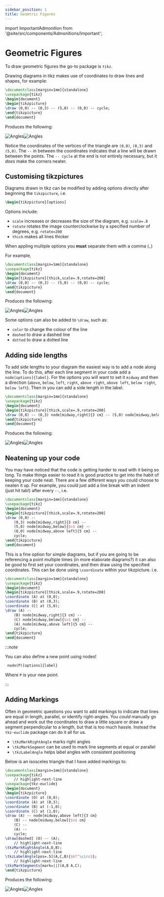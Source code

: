 ```yaml
---
sidebar_position: 1
title: Geomtric Figures
---
```


import ImportantAdmonition from '@site/src/components/Admonitions/Important';

# Geometric Figures

To draw geometric figures the go-to package is `tikz`.

Drawing diagrams in tikz makes use of coordinates to draw lines and shapes, for example:

```latex title="triangle.tex"
\documentclass[margin=1mm]{standalone}
\usepackage{tikz}
\begin{document}
\begin{tikzpicture}
\draw (0,0) -- (0,3) -- (5,0) -- (0,0) -- cycle;
\end{tikzpicture}
\end{document}
```

Produces the following:

![Angles](./files/img/triangle_light.png#light-mode-only-md)![Angles](./files/img/triangle_dark.png#dark-mode-only-md)

Notice the coordinates of the vertices of the triangle are `(0,0)`, `(0,3)` and `(5,0)`. The `--` in between the coordinates indicates that a line will be drawn between the points. The `-- cycle` at the end is not entirely necessary, but it *does* make the corners neater.

## Customising tikzpictures

Diagrams drawn in tikz can be modified by adding options directly after beginning the `tikzpicture`, i.e.

```latex
\begin{tikzpicture}[options]
```

Options include:

* `scale` increases or decreases the size of the diagram, e.g. `scale=.8`
* `rotate` rotates the image counterclockwise by a specified number of degrees, e.g. `rotate=200`
* `thick` makes all lines thicker

<ImportantAdmonition>

When appling multiple options you **must** separate them with a comma (`,`)

</ImportantAdmonition>

For example,

```latex title="triangle_customised.tex"
\documentclass[margin=1mm]{standalone}
\usepackage{tikz}
\begin{document}
\begin{tikzpicture}[thick,scale=.9,rotate=200]
\draw (0,0) -- (0,3) -- (5,0) -- (0,0) -- cycle;
\end{tikzpicture}
\end{document}
```

Produces the following:

![Angles](./files/img/triangle_customised_light.png#light-mode-only-md)![Angles](./files/img/triangle_customised_dark.png#dark-mode-only-md)

Some options can also be added to `\draw`, such as:

* `color` to change the colour of the line
* `dashed` to draw a dashed line
* `dotted` to draw a dotted line

## Adding side lengths

To add side lengths to your diagram the easiest way is to add a node along the line. To do this, after each line segment in your code add a `node[options]{label}`. For the options you will want to set it `midway` and then a direction (`above`, `below`, `left`, `right`, `above right`, `above left`, `below right`, `below left`). Then in you can add a side length in the label.

```latex title="triangle_labelled.tex"
\documentclass[margin=1mm]{standalone}
\usepackage{tikz}
\begin{document}
\begin{tikzpicture}[thick,scale=.9,rotate=200]
\draw (0,0) -- (0,3) node[midway,right]{3 cm} -- (5,0) node[midway,below]{$x$ cm} -- (0,0) node[midway,above left]{5 cm} -- cycle;
\end{tikzpicture}
\end{document}
```
Produces the following:

![Angles](./files/img/triangle_labelled_light.png#light-mode-only-md)![Angles](./files/img/triangle_labelled_dark.png#dark-mode-only-md)

## Neatening up your code

You may have noticed that the code is getting harder to read with it being so long. To make things easier to read it is good practice to get into the habit of keeping your code neat. There are a few different ways you could choose to neaten it up. For example, you could just add a line break with an indent (just hit tab!) after every `--`, i.e.

```latex title="triangle_neat-1.tex"
\documentclass[margin=1mm]{standalone}
\usepackage{tikz}
\begin{document}
\begin{tikzpicture}[thick,scale=.9,rotate=200]
\draw (0,0) --
    (0,3) node[midway,right]{3 cm} --
    (5,0) node[midway,below]{$x$ cm} --
    (0,0) node[midway,above left]{5 cm} --
    cycle;
\end{tikzpicture}
\end{document}
```

This is a fine option for simple diagrams, but if you are going to be referencing a point multiple times (in more elaborate diagrams?) it can also be good to first set your coordinates, and then draw using the specified coordinates. This can be done using `\coordinate` within your tikzpicture. i.e.

```latex title="triangle_neat-2.tex"
\documentclass[margin=1mm]{standalone}
\usepackage{tikz}
\begin{document}
\begin{tikzpicture}[thick,scale=.9,rotate=200]
\coordinate (A) at (0,0);
\coordinate (B) at (0,3);
\coordinate (C) at (5,0);
\draw (A) --
    (B) node[midway,right]{3 cm} --
    (C) node[midway,below]{$x$ cm} --
    (A) node[midway,above left]{5 cm} --
    cycle;
\end{tikzpicture}
\end{document}
```

:::note

You can also define a new point using nodes!

```latex
 node(P)[options]{label}
 ```

 Where `P` is your new point.

:::

## Adding Markings

Often in geometric questions you want to add markings to indicate that lines are equal in length, parallel, or identify right-angles. You *could* manually go ahead and work out the coordinates to draw a little square or draw a segment perpendicular to a length, but that is too much hassle. Instead the `tkz-euclide` package can do it all for us.

* `\tkzMarkRightAngle` marks right angles
* `\tkzMarkSegment` can be used to mark line segments at equal or parallel
* `\tkzLabelAngle` helps label angles with consistent positioning

Below is an isosceles triangle that I have added markings to:

```latex title="isosceles_triangle.tex"
\documentclass[margin=1mm]{standalone}
\usepackage{tikz}
    // highlight-next-line
\usepackage{tkz-euclide}
\begin{document}
\begin{tikzpicture}
\coordinate (O) at (0,0);
\coordinate (A) at (0,3);
\coordinate (B) at (-1,0);
\coordinate (C) at (1,0);
\draw (A) -- node[midway,above left]{3 cm}
    (B) -- node[midway,below]{$x$ cm}
    (C) -- 
    (A) -- 
    cycle;
\draw[dashed] (O) -- (A);
    // highlight-next-line
\tkzMarkRightAngle(A,O,B);
    // highlight-next-line
\tkzLabelAngle[pos=.5](A,C,B){$67^\circ$};
    // highlight-next-line
\tkzMarkSegments[mark=||](A,B A,C);
\end{tikzpicture}
```

Produces the following:

![Angles](./files/img/isosceles_triangle_light.png#light-mode-only-md)![Angles](./files/img/isosceles_triangle_dark.png#dark-mode-only-md)